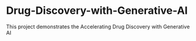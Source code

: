 # Drug-Discovery-with-Generative-AI
This project demonstrates the Accelerating Drug Discovery with Generative AI
